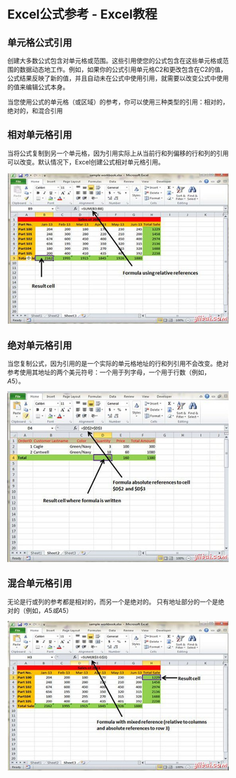 # Excel公式参考 - Excel教程

## 单元格公式引用

创建大多数公式包含对单元格或范围。这些引用使您的公式包含在这些单元格或范围的数据动态地工作。例如，如果你的公式引用单元格C2和更改包含在C2的值，公式结果反映了新的值，并且自动未在公式中使用引用，就需要以改变公式中使用的值来编辑公式本身。

当您使用公式的单元格（或区域）的参考，你可以使用三种类型的引用：相对的，绝对的，和混合引用

## 相对单元格引用

当将公式复制到另一个单元格，因为引用实际上从当前行和列偏移的行和列的引用可以改变。默认情况下，Excel创建公式相对单元格引用。

![Relative references](../img/0K102K60-0.jpg)

## 绝对单元格引用

当您复制公式，因为引用的是一个实际的单元格地址的行和列引用不会改变。绝对参考使用其地址的两个美元符号：一个用于列字母，一个用于行数（例如， $A$5）。

![Absolute References](../img/0K1023F2-1.jpg)

## 混合单元格引用

无论是行或列的参考都是相对的，而另一个是绝对的。 只有地址部分的一个是绝对的（例如，$A5或A$5）

![Mixed References](../img/0K102HS-2.jpg)

